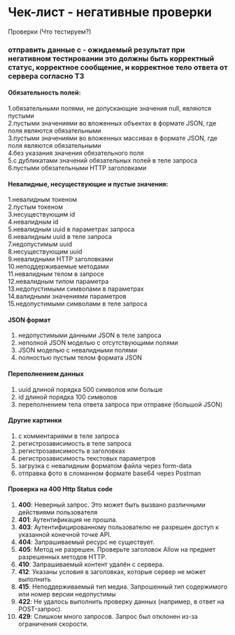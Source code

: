 # Чек-лист - негативные проверки
Проверки (Что тестируем?)
### отправить данные с - oжидаемый результат при негативном тестировании это должны быть корректный статус, корректное сообщение, и корректное тело ответа от сервера согласно ТЗ
#### Обязательность полей:  
1.обязательными полями, не допускающие значения null, являются пустыми  
2.пустыми значениями во вложенных объектах в формате JSON, где поля являются обязательными  
3.пустыми значениями во вложенных массивах в формате JSON, где поля являются обязательными  
4.без указания значения обязательного поля  
5.с дубликатами значений обязательных полей в теле запроса  
6.пустыми обязательными HTTP заголовками  
#### Невалидные, несуществующие и пустые значения:  
1.невалидным токеном  
2.пустым токеном  
3.несуществующим id  
4.невалидным id  
5.невалидным uuid в параметрах запроса  
6.невалидным uuid в теле запроса  
7.недопустимым uuid  
8.несуществующим uuid  
9.невалидными HTTP заголовками  
10.неподдерживаемые методами  
11.невалидным телом в запросе  
12.невалидным типом параметра  
13.недопустимыми символами в параметрах  
14.валидными значениями параметров    
15.недопустимыми символами в теле запроса  
#### JSON формат
1. недопустимыми данными JSON в теле запроса  
2. неполной JSON моделью c отсутствующими полями  
3. JSON моделью c невалидными полями  
4. полностью пустым телом формата JSON  
#### Переполнением данных
1. uuid длиной порядка 500 символов или больше  
2. id длиной порядка 100 символов  
3. переполнением тела ответа запроса при отправке (большой JSON)  
#### Другие картинки  
1. с комментариями в теле запроса  
2. регистрозависимость в теле запроса  
3. регистрозависимость в заголовках  
4. регистрозависимость текстовых параметров  
5. загрузка с невалидным форматом файла через form-data  
6. отправка фото в сломанном формате base64 через Postman  
#### Проверка на 400 Http Status code  
1. **400**: Неверный запрос. Это может быть вызвано различными действиями пользователя  
2. **401**: Аутентификация не прошла.  
3. **403**: Аутентифицированному пользователю не разрешен доступ к указанной конечной точке API.  
4. **404**: Запрашиваемый ресурс не существует.  
5. **405**: Метод не разрешен. Проверьте заголовок Allow на предмет разрешенных методов HTTP.  
6. **410**: Запрашиваемый контент удалён с сервера.  
7. **412**: Указаны условия в заголовках, которые сервер не может выполнить  
8. **415**: Неподдерживаемый тип медиа. Запрошенный тип содержимого или номер версии недопустимы  
9. **422**: Не удалось выполнить проверку данных (например, в ответ на POST-запрос).  
10. **429**: Слишком много запросов. Запрос был отклонен из-за ограничения скорости.  
